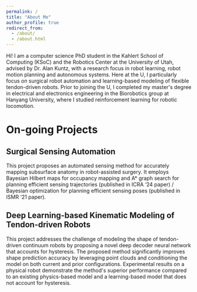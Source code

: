 ```yaml
---
permalink: /
title: "About Me"
author_profile: true
redirect_from: 
  - /about/
  - /about.html
---
```


Hi! I am a computer science PhD student in the Kahlert School of Computing (KSoC) and the Robotics Center at the University of Utah, advised by Dr. Alan Kuntz, with a research focus in robot learning, robot motion planning and autonomous systems. Here at the U, I particularly focus on surgical robot automation and learning-based modeling of flexible tendon-driven robots. 
Prior to joining the U, I completed my master's degree in electrical and electronics engineering in the Biorobotics group at Hanyang University, where I studied reinforcement learning for robotic locomotion.  

On-going Projects
======
## Surgical Sensing Automation 

This project proposes an automated sensing method for accurately mapping subsurface anatomy in robot-assisted surgery. It employs Bayesian Hilbert maps for occupancy mapping and A* graph search for planning efficient sensing trajectories (published in ICRA ‘24 paper) / Bayesian optimization for planning efficient sensing poses (published in ISMR ‘21 paper). 


## Deep Learning-based Kinematic Modeling of Tendon-driven Robots 

This project addresses the challenge of modeling the shape of tendon-driven continuum robots by proposing a novel deep decoder neural network that accounts for hysteresis. The proposed method significantly improves shape prediction accuracy by leveraging point clouds and conditioning the model on both current and prior configurations. Experimental results on a physical robot demonstrate the method's superior performance compared to an existing physics-based model and a learning-based model that does not account for hysteresis.


